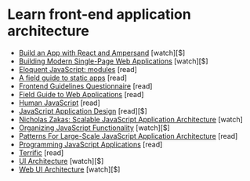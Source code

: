 # Learn front-end application architecture

* [Build an App with React and Ampersand](http://learn.humanjavascript.com/react-ampersand) [watch][$]
* [Building Modern Single-Page Web Applications](https://frontendmasters.com/workshops/web-apps/) [watch][$]
* [Eloquent JavaScript: modules](http://eloquentjavascript.net/10_modules.html) [read]
* [A field guide to static apps](http://www.staticapps.org/) [read]
* [Frontend Guidelines Questionnaire](https://github.com/bradfrost/frontend-guidelines-questionnaire) [read]
* [Field Guide to Web Applications](http://www.html5rocks.com/webappfieldguide/toc/index/) [read]
* [Human JavaScript](http://read.humanjavascript.com/) [read]
* [JavaScript Application Design](https://www.manning.com/books/javascript-application-design?a_aid=go&a_bid=e6de0d9d) [read][$]
* [Nicholas Zakas: Scalable JavaScript Application Architecture](https://www.youtube.com/watch?v=vXjVFPosQHw) [watch]
* [Organizing JavaScript Functionality](https://frontendmasters.com/courses/organizing-javascript/) [watch][$]
* [Patterns For Large-Scale JavaScript Application Architecture](http://addyosmani.com/largescalejavascript/) [read]
* [Programming JavaScript Applications](http://chimera.labs.oreilly.com/books/1234000000262/index.html) [read]
* [Terrific](http://terrifically.org/) [read]
* [UI Architecture](http://www.pluralsight.com/courses/web-ui-architecture) [watch][$]
* [Web UI Architecture](https://frontendmasters.com/courses/web-ui-architecture/) [watch][$]























 






